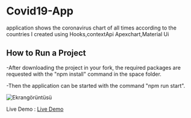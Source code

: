 # Covid19-App
application shows the coronavirus chart of all times according to the countries I created using Hooks,contextApi Apexchart,Material Ui

## How to Run a Project

-After downloading the project in your fork, the required packages are requested with the "npm install" command in the space folder.

-Then the application can be started with the command "npm run start".

![Ekrangörüntüsü](https://cdn.discordapp.com/attachments/341583683162996748/841531746297839686/covid.png)

Live Demo : [Live Demo](https://covid19-app-vert.vercel.app/)
